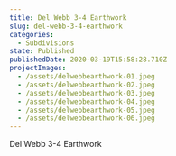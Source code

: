 ```yaml
---
title: Del Webb 3-4 Earthwork
slug: del-webb-3-4-earthwork
categories:
  - Subdivisions
state: Published
publishedDate: 2020-03-19T15:58:28.710Z
projectImages:
  - /assets/delwebbearthwork-01.jpeg
  - /assets/delwebbearthwork-02.jpeg
  - /assets/delwebbearthwork-03.jpeg
  - /assets/delwebbearthwork-04.jpeg
  - /assets/delwebbearthwork-05.jpeg
  - /assets/delwebbearthwork-06.jpeg
---
```


Del Webb 3-4 Earthwork
